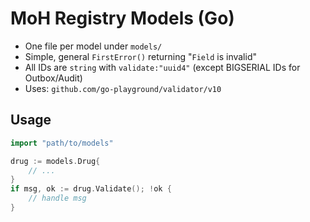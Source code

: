 # MoH Registry Models (Go)

- One file per model under `models/`
- Simple, general `FirstError()` returning "`Field` is invalid"
- All IDs are `string` with `validate:"uuid4"` (except BIGSERIAL IDs for Outbox/Audit)
- Uses: `github.com/go-playground/validator/v10`

## Usage

```go
import "path/to/models"

drug := models.Drug{
    // ...
}
if msg, ok := drug.Validate(); !ok {
    // handle msg
}
```
